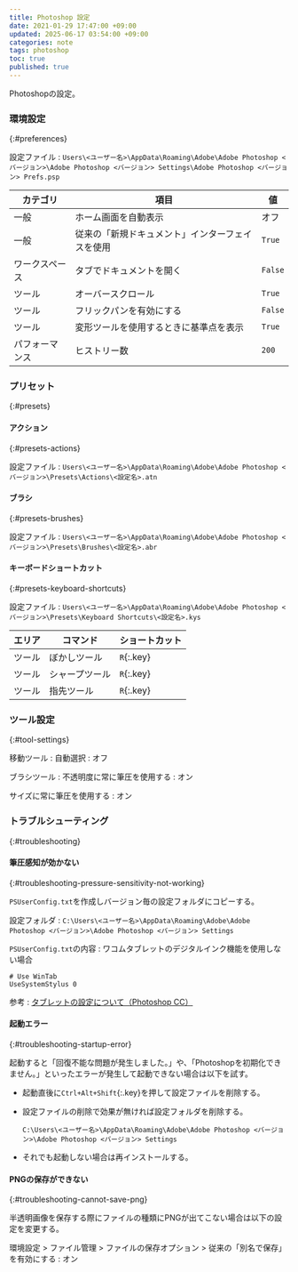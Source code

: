 ```yaml
---
title: Photoshop 設定
date: 2021-01-29 17:47:00 +09:00
updated: 2025-06-17 03:54:00 +09:00
categories: note
tags: photoshop
toc: true
published: true
---
```

Photoshopの設定。

### 環境設定
{:#preferences}

設定ファイル
: `Users\<ユーザー名>\AppData\Roaming\Adobe\Adobe Photoshop <バージョン>\Adobe Photoshop <バージョン> Settings\Adobe Photoshop <バージョン> Prefs.psp`

| カテゴリ       | 項目                                             | 値      |
| -------------- | ------------------------------------------------ | ------- |
| 一般           | ホーム画面を自動表示                             | オフ    |
| 一般           | 従来の「新規ドキュメント」インターフェイスを使用 | `True`  |
| ワークスペース | タブでドキュメントを開く                         | `False` |
| ツール         | オーバースクロール                               | `True`  |
| ツール         | フリックパンを有効にする                         | `False` |
| ツール         | 変形ツールを使用するときに基準点を表示           | `True`  |
| パフォーマンス | ヒストリー数                                     | `200`   |

### プリセット
{:#presets}

#### アクション
{:#presets-actions}

設定ファイル
: `Users\<ユーザー名>\AppData\Roaming\Adobe\Adobe Photoshop <バージョン>\Presets\Actions\<設定名>.atn`

#### ブラシ
{:#presets-brushes}

設定ファイル
: `Users\<ユーザー名>\AppData\Roaming\Adobe\Adobe Photoshop <バージョン>\Presets\Brushes\<設定名>.abr`

#### キーボードショートカット
{:#presets-keyboard-shortcuts}

設定ファイル
: `Users\<ユーザー名>\AppData\Roaming\Adobe\Adobe Photoshop <バージョン>\Presets\Keyboard Shortcuts\<設定名>.kys`

| エリア | コマンド       | ショートカット |
| ------ | -------------- | -------------- |
| ツール | ぼかしツール   | `R`{:.key}     |
| ツール | シャープツール | `R`{:.key}     |
| ツール | 指先ツール     | `R`{:.key}     |

### ツール設定
{:#tool-settings}

移動ツール
: 自動選択
  : オフ

ブラシツール
: 不透明度に常に筆圧を使用する
  : オン

  サイズに常に筆圧を使用する
  : オン

### トラブルシューティング
{:#troubleshooting}

#### 筆圧感知が効かない
{:#troubleshooting-pressure-sensitivity-not-working}

`PSUserConfig.txt`を作成しバージョン毎の設定フォルダにコピーする。

設定フォルダ
: `C:\Users\<ユーザー名>\AppData\Roaming\Adobe\Adobe Photoshop <バージョン>\Adobe Photoshop <バージョン> Settings`

`PSUserConfig.txt`の内容
: ワコムタブレットのデジタルインク機能を使用しない場合

  ```planetext
  # Use WinTab
  UseSystemStylus 0
  ```

参考
: [タブレットの設定について（Photoshop CC）](https://helpx.adobe.com/jp/photoshop/kb/cq08110039.html)

#### 起動エラー
{:#troubleshooting-startup-error}

起動すると「回復不能な問題が発生しました。」や、「Photoshopを初期化できません。」といったエラーが発生して起動できない場合は以下を試す。

* 起動直後に`Ctrl+Alt+Shift`{:.key}を押して設定ファイルを削除する。

* 設定ファイルの削除で効果が無ければ設定フォルダを削除する。

  `C:\Users\<ユーザー名>\AppData\Roaming\Adobe\Adobe Photoshop <バージョン>\Adobe Photoshop <バージョン> Settings`

* それでも起動しない場合は再インストールする。

#### PNGの保存ができない
{:#troubleshooting-cannot-save-png}

半透明画像を保存する際にファイルの種類にPNGが出てこない場合は以下の設定を変更する。

環境設定 > ファイル管理 > ファイルの保存オプション > 従来の「別名で保存」を有効にする
: オン
